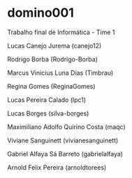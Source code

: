domino001
=========

Trabalho final de Informática - Time 1

Lucas Canejo Jurema                     (canejo12)

Rodrigo Borba                           (Rodrigo-Borba)

Marcus Vinicius Luna Dias               (Timbrau)

Regina Gomes                            (ReginaGomes)

Lucas Pereira Calado                    (lpc1)

Lucas Borges                            (silva-borges)

Maximiliano Adolfo Quirino Costa        (maqc)

Viviane Sanguinett                      (vivianesanguinett)

Gabriel Alfaya Sá Barreto               (gabrielalfaya)

Arnold Felix Pereira                    (arnoldtorees)
